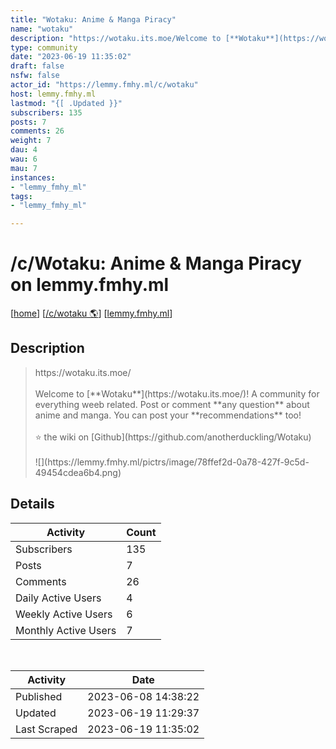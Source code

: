 ```yaml
---
title: "Wotaku: Anime & Manga Piracy" 
name: "wotaku"
description: "https://wotaku.its.moe/Welcome to [**Wotaku**](https://wotaku.its.moe/)! A community for everything weeb related. Post or comment **any question** about anime and manga. You can post your **recommendations** too!⭐ the wiki on [Github](https://github.com/anotherduckling/Wotaku)![](https://lemmy.fmhy.ml/pictrs/image/78ffef2d-0a78-427f-9c5d-49454cdea6b4.png)"
type: community
date: "2023-06-19 11:35:02"
draft: false
nsfw: false
actor_id: "https://lemmy.fmhy.ml/c/wotaku"
host: lemmy.fmhy.ml
lastmod: "{[ .Updated }}"
subscribers: 135
posts: 7
comments: 26
weight: 7
dau: 4
wau: 6
mau: 7
instances:
- "lemmy_fmhy_ml"
tags: 
- "lemmy_fmhy_ml"

---
```


# /c/Wotaku: Anime & Manga Piracy on lemmy.fmhy.ml

[[home](/)]
[[/c/wotaku 🌎](https://lemmy.fmhy.ml/c/wotaku)]
[[lemmy.fmhy.ml](/instances/lemmy_fmhy_ml)]


## Description 

<blockquote class="description">
https://wotaku.its.moe/<br><br>Welcome to [**Wotaku**](https://wotaku.its.moe/)! A community for everything weeb related. Post or comment **any question** about anime and manga. You can post your **recommendations** too!<br><br>⭐ the wiki on [Github](https://github.com/anotherduckling/Wotaku)<br><br>![](https://lemmy.fmhy.ml/pictrs/image/78ffef2d-0a78-427f-9c5d-49454cdea6b4.png)
</blockquote>


## Details

| Activity | Count  |
|----------------------|---|
| Subscribers          | 135 |
| Posts                | 7  |
| Comments             | 26  |
| Daily Active Users   | 4  |
| Weekly Active Users  | 6  |
| Monthly Active Users | 7  |

<br>

| Activity | Date |
|----------------------|---|
| Published            | 2023-06-08 14:38:22 |
| Updated              | 2023-06-19 11:29:37 |
| Last Scraped         | 2023-06-19 11:35:02 |
